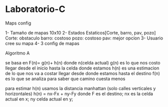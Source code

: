 # Laboratorio-C

Maps config

1- Tamaño de mapas 10x10
2- Estados Estaticos[Corte, barro, pav, pozo]
    Corte: obstaculo 
    barro: costoso 
    pozo: costoso
    pav: mejor opcion
3- Usuario cree su mapa
4- 3 config de mapas




Algoritmo A 

se basa en F(n)= g(n)+ h(n)
donde
n(celda actual)
g(n)  es lo que nos costo llegar desde el inicio hasta la celda donde estamos
h(n)  es una estimacion de lo que nos va a costar llegar desde donde estamos hasta el destino
f(n)  es lo que se analiza para saber que camino cuesta menos

para estimar h(n) usamos la distancia manhattan (solo calles verticales y horizontales)
h(n) = nx-Fx + ny-Fy            donde F es el destino; nx es la celda actual en x; ny celda actual en y;  


